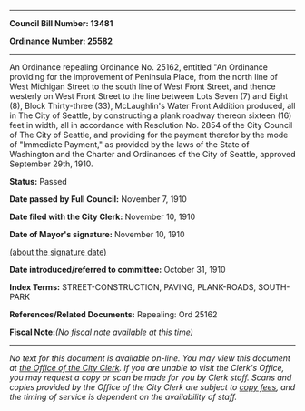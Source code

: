 

********

**Council Bill Number: 13481**
   
**Ordinance Number: 25582**
********

 An Ordinance repealing Ordinance No. 25162, entitled "An Ordinance providing for the improvement of Peninsula Place, from the north line of West Michigan Street to the south line of West Front Street, and thence westerly on West Front Street to the line between Lots Seven (7) and Eight (8), Block Thirty-three (33), McLaughlin's Water Front Addition produced, all in The City of Seattle, by constructing a plank roadway thereon sixteen (16) feet in width, all in accordance with Resolution No. 2854 of the City Council of The City of Seattle, and providing for the payment therefor by the mode of "Immediate Payment," as provided by the laws of the State of Washington and the Charter and Ordinances of the City of Seattle, approved September 29th, 1910.

**Status:** Passed
   
**Date passed by Full Council:** November 7, 1910
   
**Date filed with the City Clerk:** November 10, 1910
   
**Date of Mayor's signature:** November 10, 1910
   
[(about the signature date)](/~public/approvaldate.htm)
   
   
   
**Date introduced/referred to committee:** October 31, 1910
   
   
**Index Terms:** STREET-CONSTRUCTION, PAVING, PLANK-ROADS, SOUTH-PARK

**References/Related Documents:** Repealing: Ord 25162

**Fiscal Note:**_(No fiscal note available at this time)_
********

_No text for this document is available on-line. You may view this document at [the Office of the City Clerk](http://www.seattle.gov/leg/clerk/contactUs.htm). If you are unable to visit the Clerk's Office, you may request a copy or scan be made for you by Clerk staff. Scans and copies provided by the Office of the City Clerk are subject to [copy fees](http://clerk.seattle.gov/~public/clerkfees.htm), and the timing of service is dependent on the availability of staff._

